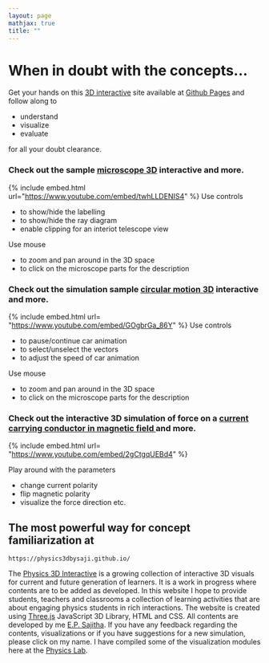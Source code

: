 ```yaml
---
layout: page
mathjax: true
title: ""
---
```

# When in doubt with the concepts... 

Get your hands on this [3D interactive]( https://physics3dbysaji.github.io) site available at [Github Pages]( https://github.com/online3d ) and follow along to
* understand 
* visualize 
* evaluate 

for all your doubt clearance.

### Check out the sample [microscope 3D](https://physics3dbysaji.github.io/Physics/Microscope-Lens.html) interactive and  more.

{% include embed.html url="https://www.youtube.com/embed/twhLLDENIS4" %}
Use controls
*  to show/hide the labelling
*  to show/hide the ray diagram
*  enable clipping for an interiot telescope view

Use mouse 

* to zoom and pan around in the 3D space
* to click on the microscope parts for the description

### Check out the simulation sample [circular motion 3D](https://physics3dbysaji.github.io/Physics/Circular-Motion.html) interactive and  more.

{% include embed.html url= "https://www.youtube.com/embed/GOgbrGa_86Y" %}
Use controls
*  to pause/continue car animation
*  to select/unselect the vectors
*  to adjust the speed of car animation

Use mouse 

* to zoom and pan around in the 3D space
* to click on the microscope parts for the description

### Check out the interactive 3D simulation of force on a  [current carrying conductor in magnetic field ]([https://physics3dbysaji.github.io/Physics/Circular-Motion.html](https://physics3dbysaji.github.io/Physics/Force-Current-Effect.html)) and  more.

{% include embed.html url= "https://www.youtube.com/embed/2gCtgqUEBd4" %}

Play around with the parameters
* change current polarity
* flip magnetic polarity
* visualize the force direction etc.

## The most powerful way for concept familiarization at
```
https://physics3dbysaji.github.io/
```
The [Physics 3D Interactive]( https://physics3dbysaji.github.io) is a growing collection of interactive 3D visuals for current and future generation of learners. It is a work in progress where contents are to be added as developed. In this website I hope to provide students, teachers and classrooms a collection of learning activities that are about engaging physics students in rich interactions. The website is created using [Three.js](https://threejs.org/) JavaScript 3D Library, HTML and CSS. All contents are developed by me [E.P. Sajitha](effectuallearning@gmail.com). If you have any feedback regarding the contents, visualizations or if you have suggestions for a new simulation, please click on my name. 
I have compiled some of the visualization modules here at the [Physics Lab]( physicslab).
